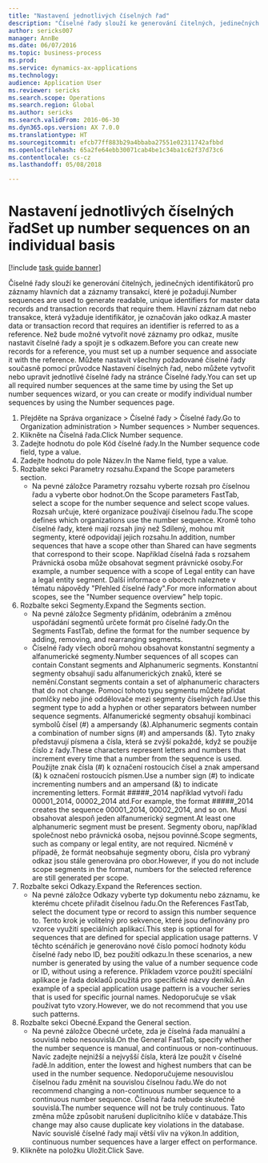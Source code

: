 ```yaml
--- 
title: "Nastavení jednotlivých číselných řad"
description: "Číselné řady slouží ke generování čitelných, jedinečných identifikátorů pro záznamy hlavních dat a záznamy transakcí, které je požadují."
author: sericks007
manager: AnnBe
ms.date: 06/07/2016
ms.topic: business-process
ms.prod: 
ms.service: dynamics-ax-applications
ms.technology: 
audience: Application User
ms.reviewer: sericks
ms.search.scope: Operations
ms.search.region: Global
ms.author: sericks
ms.search.validFrom: 2016-06-30
ms.dyn365.ops.version: AX 7.0.0
ms.translationtype: HT
ms.sourcegitcommit: efcb77ff883b29a4bbaba27551e02311742afbbd
ms.openlocfilehash: 65a2fe64ebb30071cab4be1c34ba1c62f37d73c6
ms.contentlocale: cs-cz
ms.lasthandoff: 05/08/2018

---
```

# <a name="set-up-number-sequences-on-an-individual-basis"></a><span data-ttu-id="31648-103">Nastavení jednotlivých číselných řad</span><span class="sxs-lookup"><span data-stu-id="31648-103">Set up number sequences on an individual basis</span></span>

[!include [task guide banner](../../includes/task-guide-banner.md)]

<span data-ttu-id="31648-104">Číselné řady slouží ke generování čitelných, jedinečných identifikátorů pro záznamy hlavních dat a záznamy transakcí, které je požadují.</span><span class="sxs-lookup"><span data-stu-id="31648-104">Number sequences are used to generate readable, unique identifiers for master data records and transaction records that require them.</span></span> <span data-ttu-id="31648-105">Hlavní záznam dat nebo transakce, která vyžaduje identifikátor, je označován jako odkaz.</span><span class="sxs-lookup"><span data-stu-id="31648-105">A master data or transaction record that requires an identifier is referred to as a reference.</span></span> <span data-ttu-id="31648-106">Než bude možné vytvořit nové záznamy pro odkaz, musíte nastavit číselné řady a spojit je s odkazem.</span><span class="sxs-lookup"><span data-stu-id="31648-106">Before you can create new records for a reference, you must set up a number sequence and associate it with the reference.</span></span> <span data-ttu-id="31648-107">Můžete nastavit všechny požadované číselné řady současně pomocí průvodce Nastavení číselných řad, nebo můžete vytvořit nebo upravit jednotlivé číselné řady na stránce Číselné řady.</span><span class="sxs-lookup"><span data-stu-id="31648-107">You can set up all required number sequences at the same time by using the Set up number sequences wizard, or you can create or modify individual number sequences by using the Number sequences page.</span></span>

1. <span data-ttu-id="31648-108">Přejděte na Správa organizace > Číselné řady > Číselné řady.</span><span class="sxs-lookup"><span data-stu-id="31648-108">Go to Organization administration > Number sequences > Number sequences.</span></span>
2. <span data-ttu-id="31648-109">Klikněte na Číselná řada.</span><span class="sxs-lookup"><span data-stu-id="31648-109">Click Number sequence.</span></span>
3. <span data-ttu-id="31648-110">Zadejte hodnotu do pole Kód číselné řady.</span><span class="sxs-lookup"><span data-stu-id="31648-110">In the Number sequence code field, type a value.</span></span>
4. <span data-ttu-id="31648-111">Zadejte hodnotu do pole Název.</span><span class="sxs-lookup"><span data-stu-id="31648-111">In the Name field, type a value.</span></span>
5. <span data-ttu-id="31648-112">Rozbalte sekci Parametry rozsahu.</span><span class="sxs-lookup"><span data-stu-id="31648-112">Expand the Scope parameters section.</span></span>
    * <span data-ttu-id="31648-113">Na pevné záložce Parametry rozsahu vyberte rozsah pro číselnou řadu a vyberte obor hodnot.</span><span class="sxs-lookup"><span data-stu-id="31648-113">On the Scope parameters FastTab, select a scope for the number sequence and select scope values.</span></span>     <span data-ttu-id="31648-114">Rozsah určuje, které organizace používají číselnou řadu.</span><span class="sxs-lookup"><span data-stu-id="31648-114">The scope defines which organizations use the number sequence.</span></span> <span data-ttu-id="31648-115">Kromě toho číselné řady, které mají rozsah jiný než Sdílený, mohou mít segmenty, které odpovídají jejich rozsahu.</span><span class="sxs-lookup"><span data-stu-id="31648-115">In addition, number sequences that have a scope other than Shared can have segments that correspond to their scope.</span></span> <span data-ttu-id="31648-116">Například číselná řada s rozsahem Právnická osoba může obsahovat segment právnické osoby.</span><span class="sxs-lookup"><span data-stu-id="31648-116">For example, a number sequence with a scope of Legal entity can have a legal entity segment.</span></span> <span data-ttu-id="31648-117">Další informace o oborech naleznete v tématu nápovědy "Přehled číselné řady".</span><span class="sxs-lookup"><span data-stu-id="31648-117">For more information about scopes, see the "Number sequence overview" help topic.</span></span>  
6. <span data-ttu-id="31648-118">Rozbalte sekci Segmenty.</span><span class="sxs-lookup"><span data-stu-id="31648-118">Expand the Segments section.</span></span>
    * <span data-ttu-id="31648-119">Na pevné záložce Segmenty přidáním, odebráním a změnou uspořádání segmentů určete formát pro číselné řady.</span><span class="sxs-lookup"><span data-stu-id="31648-119">On the Segments FastTab, define the format for the number sequence by adding, removing, and rearranging segments.</span></span>  
    * <span data-ttu-id="31648-120">Číselné řady všech oborů mohou obsahovat konstantní segmenty a alfanumerické segmenty.</span><span class="sxs-lookup"><span data-stu-id="31648-120">Number sequences of all scopes can contain Constant segments and Alphanumeric segments.</span></span> <span data-ttu-id="31648-121">Konstantní segmenty obsahují sadu alfanumerických znaků, které se nemění.</span><span class="sxs-lookup"><span data-stu-id="31648-121">Constant segments contain a set of alphanumeric characters that do not change.</span></span> <span data-ttu-id="31648-122">Pomocí tohoto typu segmentu můžete přidat pomlčky nebo jiné oddělovače mezi segmenty číselných řad.</span><span class="sxs-lookup"><span data-stu-id="31648-122">Use this segment type to add a hyphen or other separators between number sequence segments.</span></span> <span data-ttu-id="31648-123">Alfanumerické segmenty obsahují kombinaci symbolů čísel (#) a ampersandy (&).</span><span class="sxs-lookup"><span data-stu-id="31648-123">Alphanumeric segments contain a combination of number signs (#) and ampersands (&).</span></span> <span data-ttu-id="31648-124">Tyto znaky představují písmena a čísla, která se zvýší pokaždé, když se použije číslo z řady.</span><span class="sxs-lookup"><span data-stu-id="31648-124">These characters represent letters and numbers that increment every time that a number from the sequence is used.</span></span> <span data-ttu-id="31648-125">Použijte znak čísla (#) k označení rostoucích čísel a znak ampersand (&) k označení rostoucích písmen.</span><span class="sxs-lookup"><span data-stu-id="31648-125">Use a number sign (#) to indicate incrementing numbers and an ampersand (&) to indicate incrementing letters.</span></span> <span data-ttu-id="31648-126">Formát #####_2014 například vytvoří řadu 00001_2014, 00002_2014 atd.</span><span class="sxs-lookup"><span data-stu-id="31648-126">For example, the format #####_2014 creates the sequence 00001_2014, 00002_2014, and so on.</span></span>     <span data-ttu-id="31648-127">Musí obsahovat alespoň jeden alfanumerický segment.</span><span class="sxs-lookup"><span data-stu-id="31648-127">At least one alphanumeric segment must be present.</span></span> <span data-ttu-id="31648-128">Segmenty oboru, například společnost nebo právnická osoba, nejsou povinné.</span><span class="sxs-lookup"><span data-stu-id="31648-128">Scope segments, such as company or legal entity, are not required.</span></span> <span data-ttu-id="31648-129">Nicméně v případě, že formát neobsahuje segmenty oboru, čísla pro vybraný odkaz jsou stále generována pro obor.</span><span class="sxs-lookup"><span data-stu-id="31648-129">However, if you do not include scope segments in the format, numbers for the selected reference are still generated per scope.</span></span>  
7. <span data-ttu-id="31648-130">Rozbalte sekci Odkazy.</span><span class="sxs-lookup"><span data-stu-id="31648-130">Expand the References section.</span></span>
    * <span data-ttu-id="31648-131">Na pevné záložce Odkazy vyberte typ dokumentu nebo záznamu, ke kterému chcete přiřadit číselnou řadu.</span><span class="sxs-lookup"><span data-stu-id="31648-131">On the References FastTab, select the document type or record to assign this number sequence to.</span></span>     <span data-ttu-id="31648-132">Tento krok je volitelný pro sekvence, které jsou definovány pro vzorce využití speciálních aplikací.</span><span class="sxs-lookup"><span data-stu-id="31648-132">This step is optional for sequences that are defined for special application usage patterns.</span></span> <span data-ttu-id="31648-133">V těchto scénářích je generováno nové číslo pomocí hodnoty kódu číselné řady nebo ID, bez použití odkazu.</span><span class="sxs-lookup"><span data-stu-id="31648-133">In these scenarios, a new number is generated by using the value of a number sequence code or ID, without using a reference.</span></span> <span data-ttu-id="31648-134">Příkladem vzorce použití speciální aplikace je řada dokladů použitá pro specifické názvy deníků.</span><span class="sxs-lookup"><span data-stu-id="31648-134">An example of a special application usage pattern is a voucher series that is used for specific journal names.</span></span> <span data-ttu-id="31648-135">Nedoporučuje se však používat tyto vzory.</span><span class="sxs-lookup"><span data-stu-id="31648-135">However, we do not recommend that you use such patterns.</span></span>  
8. <span data-ttu-id="31648-136">Rozbalte sekci Obecné.</span><span class="sxs-lookup"><span data-stu-id="31648-136">Expand the General section.</span></span>
    * <span data-ttu-id="31648-137">Na pevné záložce Obecné určete, zda je číselná řada manuální a souvislá nebo nesouvislá.</span><span class="sxs-lookup"><span data-stu-id="31648-137">On the General FastTab, specify whether the number sequence is manual, and continuous or non-continuous.</span></span> <span data-ttu-id="31648-138">Navíc zadejte nejnižší a nejvyšší čísla, která lze použít v číselné řadě.</span><span class="sxs-lookup"><span data-stu-id="31648-138">In addition, enter the lowest and highest numbers that can be used in the number sequence.</span></span>     <span data-ttu-id="31648-139">Nedoporučujeme nesouvislou číselnou řadu změnit na souvislou číselnou řadu.</span><span class="sxs-lookup"><span data-stu-id="31648-139">We do not recommend changing a non-continuous number sequence to a continuous number sequence.</span></span> <span data-ttu-id="31648-140">Číselná řada nebude skutečně souvislá.</span><span class="sxs-lookup"><span data-stu-id="31648-140">The number sequence will not be truly continuous.</span></span> <span data-ttu-id="31648-141">Tato změna může způsobit narušení duplicitního klíče v databáze.</span><span class="sxs-lookup"><span data-stu-id="31648-141">This change may also cause duplicate key violations in the database.</span></span> <span data-ttu-id="31648-142">Navíc souvislé číselné řady mají větší vliv na výkon.</span><span class="sxs-lookup"><span data-stu-id="31648-142">In addition, continuous number sequences have a larger effect on performance.</span></span>   
9. <span data-ttu-id="31648-143">Klikněte na položku Uložit.</span><span class="sxs-lookup"><span data-stu-id="31648-143">Click Save.</span></span>



